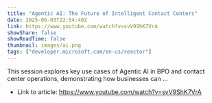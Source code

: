 ```yaml
---
title: "Agentic AI: The Future of Intelligent Contact Centers"
date: 2025-06-03T22:54:40Z
link: https://www.youtube.com/watch?v=svV9ShK7VrA
showShare: false
showReadTime: false
thumbnail: images/ai.png
tags: ["developer.microsoft.com/en-us/reactor"]
---
```

This session explores key use cases of Agentic AI in BPO and contact center operations, demonstrating how businesses can ...

- Link to article: https://www.youtube.com/watch?v=svV9ShK7VrA